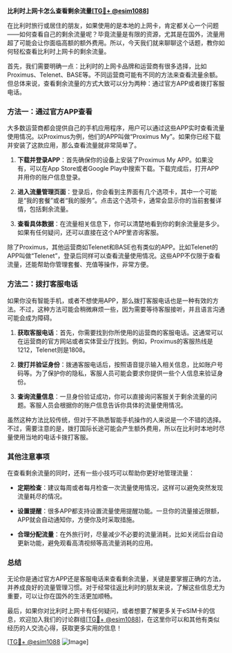**比利时上网卡怎么查看剩余流量[[TG💪+ @esim1088](https://t.me/s/esim1088)]**

在比利时旅行或居住的朋友，如果使用的是本地的上网卡，肯定都关心一个问题——如何查看自己的剩余流量呢？毕竟流量是有限的资源，尤其是在国外，流量用超了可能会让你面临高额的额外费用。所以，今天我们就来聊聊这个话题，教你如何轻松查看比利时上网卡的剩余流量。

首先，我们需要明确一点：比利时的上网卡品牌和运营商有很多选择，比如Proximus、Telenet、BASE等。不同运营商可能有不同的方法来查看流量余额。但总体来说，查看剩余流量的方式大致可以分为两种：通过官方APP或者拨打客服电话。

### 方法一：通过官方APP查看

大多数运营商都会提供自己的手机应用程序，用户可以通过这些APP实时查看流量使用情况。以Proximus为例，他们的APP叫做“Proximus My”。如果你已经下载并安装了这款应用，那么查看流量就非常简单了。

1. **下载并登录APP**：首先确保你的设备上安装了Proximus My APP。如果没有，可以在App Store或者Google Play中搜索下载。下载完成后，打开APP并用你的账户信息登录。
   
2. **进入流量管理页面**：登录后，你会看到主界面有几个选项卡，其中一个可能是“我的套餐”或者“我的服务”。点击这个选项卡，通常会显示你的当前套餐详情，包括剩余流量。

3. **查看具体数据**：在流量相关信息下，你可以清楚地看到你的剩余流量是多少。如果有任何疑问，还可以直接在这个APP里咨询客服。

除了Proximus，其他运营商如Telenet和BASE也有类似的APP。比如Telenet的APP叫做“Telenet”，登录后同样可以查看流量使用情况。这些APP不仅限于查看流量，还能帮助你管理套餐、充值等操作，非常方便。

### 方法二：拨打客服电话

如果你没有智能手机，或者不想使用APP，那么拨打客服电话也是一种有效的方法。不过，这种方法可能会稍微麻烦一些，因为需要等待客服接听，并且语言沟通可能会成为障碍。

1. **获取客服电话**：首先，你需要找到你所使用的运营商的客服电话。这通常可以在运营商的官方网站或者实体营业厅找到。例如，Proximus的客服热线是1212，Telenet则是1808。

2. **拨打并验证身份**：拨通客服电话后，按照语音提示输入相关信息，比如账户号码等。为了保护你的隐私，客服人员可能会要求你提供一些个人信息来验证身份。

3. **查询流量信息**：一旦身份验证成功，你可以直接询问客服关于剩余流量的问题。客服人员会根据你的账户信息告诉你具体的流量使用情况。

虽然这种方法比较传统，但对于不熟悉智能手机操作的人来说是一个不错的选择。不过，需要注意的是，拨打国际长途可能会产生额外费用，所以在比利时本地时尽量使用当地的电话卡拨打客服。

### 其他注意事项

在查看剩余流量的同时，还有一些小技巧可以帮助你更好地管理流量：

- **定期检查**：建议每周或者每月检查一次流量使用情况，这样可以避免突然发现流量耗尽的情况。
  
- **设置提醒**：很多APP都支持设置流量使用提醒功能。一旦你的流量接近限额，APP就会自动通知你，方便你及时采取措施。

- **合理分配流量**：在外旅行时，尽量减少不必要的流量消耗，比如关闭后台自动更新功能，避免观看高清视频等高流量消耗的应用。

### 总结

无论你是通过官方APP还是客服电话来查看剩余流量，关键是要掌握正确的方法，并养成良好的流量管理习惯。对于经常往返比利时的朋友来说，了解这些信息尤为重要，可以让你在国外的生活更加顺畅。

最后，如果你对比利时上网卡有任何疑问，或者想要了解更多关于eSIM卡的信息，欢迎加入我们的讨论群组[[TG💪+ @esim1088](https://t.me/s/esim1088)]，在这里你可以和其他有类似经历的人交流心得，获取更多实用的信息！

[[TG💪+ @esim1088](https://t.me/s/esim1088) ![Image](https://i.postimg.cc/4NQfJmqS/Snipaste-2025-05-13-00-14-12.png)]